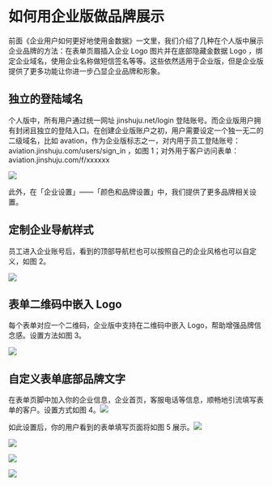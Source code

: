 # 如何用企业版做品牌展示

前面《企业用户如何更好地使用金数据》一文里，我们介绍了几种在个人版中展示企业品牌的方法：在表单页眉插入企业 Logo 图片并在底部隐藏金数据 Logo ，绑定企业域名，使用企业名称做短信签名等等。这些依然适用于企业版，但是企业版提供了更多功能让你进一步凸显企业品牌和形象。

## **独立的登陆域名**

个人版中，所有用户通过统一网址 jinshuju.net/login 登陆账号。而企业版用户拥有封闭且独立的登陆入口。在创建企业版账户之初，用户需要设定一个独一无二的二级域名，比如 avation，作为企业版标志之一，对内用于员工登陆账号：aviation.jinshuju.com/users/sign\_in ，如图 1；对外用于客户访问表单：aviation.jinshuju.com/f/xxxxxx

![](https://images-cdn.shimo.im/PmcLzDgxY7oitLfD/image.png!thumbnail)

此外，在「企业设置」——「颜色和品牌设置」中，我们提供了更多品牌相关设置。

## **定制企业导航样式**

员工进入企业账号后，看到的顶部导航栏也可以按照自己的企业风格也可以自定义，如图 2。

![](https://images-cdn.shimo.im/uyNhrIVq7uQjGx1S/image.png!thumbnail)

## **表单二维码中嵌入 Logo**

每个表单对应一个二维码，企业版中支持在二维码中嵌入 Logo，帮助增强品牌信念感。设置方法如图 3。

![](https://images-cdn.shimo.im/9APVtt74y08MG38g/image.png!thumbnail)

## **自定义表单底部品牌文字**

在表单页脚中加入你的企业信息，企业首页，客服电话等信息，顺畅地引流填写表单的客户。设置方式如图 4。![](https://images-cdn.shimo.im/MRi5dU2w8jIz1618/image.png!thumbnail)

如此设置后，你的用户看到的表单填写页面将如图 5 展示。![](https://images-cdn.shimo.im/IHvMmwAHU3IWX3oi/image.png!thumbnail)

![](https://images-cdn.shimo.im/IHvMmwAHU3IWX3oi/image.png!thumbnail)

![](https://images-cdn.shimo.im/IHvMmwAHU3IWX3oi/image.png!thumbnail)

![](https://images-cdn.shimo.im/IHvMmwAHU3IWX3oi/image.png!thumbnail)





